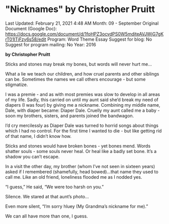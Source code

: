 # "Nicknames" by Christopher Pruitt

Last Updated: February 21, 2021 4:48 AM
Month: 09 - September
Original Document (Google Doc): https://docs.google.com/document/d/1foHPZ3ocvdPS0W5mditeAVJWjG7gKrT01ITjFzy6s58/edit
Program: Word Theme Essay
Suggest for blog: No
Suggest for program mailing: No
Year: 2016

**by Christopher Pruitt**

Sticks and stones may break my bones, but words will never hurt me…

What a lie we teach our children, and how cruel parents and other siblings can be. Sometimes the names we call others encourage - but some stigmatize.

I was a premie - and as with most premies was slow to develop in all areas of my life. Sadly, this carried on until my aunt said she’d break my need of diapers (I was four) by giving me a nickname. Combining my middle name, Dale, with diaper became: Diaper Dale. Cruelly my aunt called me a baby - soon my brothers, sisters, and parents joined the bandwagon.

I’d cry mercilessly as Diaper Dale was turned to horrid songs about things which I had no control. For the first time I wanted to die - but like getting rid of that name, I didn’t know how.

Sticks and stones would have broken bones - yet bones mend. Words shatter souls - some souls never heal. Or heal like a badly set bone. It’s a shadow you can’t escape.

In a visit the other day, my brother (whom I’ve not seen in sixteen years) asked if I remembered (shamefully, head bowed)...that name they used to call me. Like an old friend, loneliness flooded me as I nodded yes.

“I guess,” He said, “We were too harsh on you.”

Silence. We stared at that aunt’s photo…

Even more silent, “I’m sorry hluey (My Grandma’s nickname for me).”

We can all have more than one, I guess.